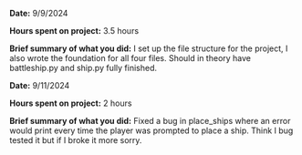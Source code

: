 **Date:** 9/9/2024

**Hours spent on project:** 3.5 hours

**Brief summary of what you did:** I set up the file structure for the project, I also wrote the foundation for all four files. Should in theory have battleship.py and ship.py fully finished.


**Date:** 9/11/2024

**Hours spent on project:** 2 hours

**Brief summary of what you did:** Fixed a bug in place_ships where an error would print every time the player was prompted to place a ship. Think I bug tested it but if I broke it more sorry.